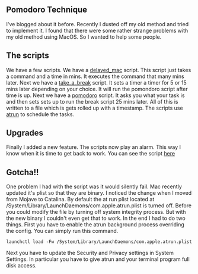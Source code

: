 ## Pomodoro Technique
I've blogged about it before.
Recently I dusted off my old method and tried to implement it.
I found that there were some rather strange problems with my old method using MacOS.
So I wanted to help some people.

## The scripts
We have a few scripts.
We have a [delayed_mac](https://github.com/charltonaustin/dotfiles/blob/master/bin/delayed_mac) script.
This script just takes a command and a time in mins.
It executes the command that many mins later.
Next we have a [take_a_break](https://github.com/charltonaustin/dotfiles/blob/master/bin/take_a_break) script.
It sets a timer a timer for 5 or 15 mins later depending on your choice.
It will run the pomondoro script after time is up.
Next we have a [pomodoro](https://github.com/charltonaustin/dotfiles/blob/master/bin/pomodoro) script.
It asks you what your task is and then sets sets up to run the break script 25 mins later.
All of this is written to a file which is gets rolled up with a timestamp.
The scripts use [atrun](https://www.freebsd.org/cgi/man.cgi?query=atrun&sektion=8) to schedule the tasks.


## Upgrades
Finally I added a new feature.
The scripts now play an alarm.
This way I know when it is time to get back to work.
You can see the script [here](https://github.com/charltonaustin/dotfiles/blob/master/bin/play_alarm)

## Gotcha!!
One problem I had with the script was it would silently fail.
Mac recently updated it's plist so that they are binary.
I noticed the change when I moved from Mojave to Catalina.
By default the at run plist located at /System/Library/LaunchDaemons/com.apple.atrun.plist is turned off.
Before you could modify the file by turning off system integrity process.
But with the new binary I couldn't even get that to work.
In the end I had to do two things.
First you have to enable the atrun background process overriding the config.
You can simply run this command.

`launchctl load -Fw /System/Library/LaunchDaemons/com.apple.atrun.plist`

Next you have to update the Security and Privacy settings in System Settings.
In particular you have to give atrun and your terminal program full disk access.
